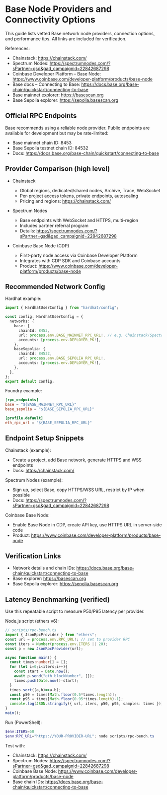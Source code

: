 # Base Node Providers and Connectivity Options

This guide lists vetted Base network node providers, connection options, and performance tips. All links are included for verification.

References:
- Chainstack: https://chainstack.com/
- Spectrum Nodes: https://spectrumnodes.com/?sPartner=gsd&gad_campaignid=22842687298
- Coinbase Developer Platform – Base Node: https://www.coinbase.com/developer-platform/products/base-node
- Base docs – Connecting to Base: https://docs.base.org/base-chain/quickstart/connecting-to-base
- Base mainnet explorer: https://basescan.org
- Base Sepolia explorer: https://sepolia.basescan.org

## Official RPC Endpoints

Base recommends using a reliable node provider. Public endpoints are available for development but may be rate-limited:
- Base mainnet chain ID: 8453
- Base Sepolia testnet chain ID: 84532
- Docs: https://docs.base.org/base-chain/quickstart/connecting-to-base

## Provider Comparison (high level)

- Chainstack
  - Global regions, dedicated/shared nodes, Archive, Trace, WebSocket
  - Per-project access tokens, private endpoints, autoscaling
  - Pricing and regions: https://chainstack.com/

- Spectrum Nodes
  - Base endpoints with WebSocket and HTTPS, multi-region
  - Includes partner referral program
  - Details: https://spectrumnodes.com/?sPartner=gsd&gad_campaignid=22842687298

- Coinbase Base Node (CDP)
  - First-party node access via Coinbase Developer Platform
  - Integrates with CDP SDK and Coinbase accounts
  - Product: https://www.coinbase.com/developer-platform/products/base-node

## Recommended Network Config

Hardhat example:
```ts
import { HardhatUserConfig } from "hardhat/config";

const config: HardhatUserConfig = {
  networks: {
    base: {
      chainId: 8453,
      url: process.env.BASE_MAINNET_RPC_URL!, // e.g. Chainstack/Spectrum/Coinbase
      accounts: [process.env.DEPLOYER_PK!],
    },
    baseSepolia: {
      chainId: 84532,
      url: process.env.BASE_SEPOLIA_RPC_URL!,
      accounts: [process.env.DEPLOYER_PK!],
    },
  },
};
export default config;
```

Foundry example:
```toml
[rpc_endpoints]
base = "${BASE_MAINNET_RPC_URL}"
base_sepolia = "${BASE_SEPOLIA_RPC_URL}"

[profile.default]
eth_rpc_url = "${BASE_SEPOLIA_RPC_URL}"
```

## Endpoint Setup Snippets

Chainstack (example):
- Create a project, add Base network, generate HTTPS and WSS endpoints
- Docs: https://chainstack.com/

Spectrum Nodes (example):
- Sign up, select Base, copy HTTPS/WSS URL, restrict by IP when possible
- Docs: https://spectrumnodes.com/?sPartner=gsd&gad_campaignid=22842687298

Coinbase Base Node:
- Enable Base Node in CDP, create API key, use HTTPS URL in server-side code
- Product: https://www.coinbase.com/developer-platform/products/base-node

## Verification Links
- Network details and chain IDs: https://docs.base.org/base-chain/quickstart/connecting-to-base
- Base explorer: https://basescan.org
- Base Sepolia explorer: https://sepolia.basescan.org


## Latency Benchmarking (verified)

Use this repeatable script to measure P50/P95 latency per provider.

Node.js script (ethers v6):
```ts
// scripts/rpc-bench.ts
import { JsonRpcProvider } from "ethers";
const url = process.env.RPC_URL!; // set to provider RPC
const iters = Number(process.env.ITERS || 20);
const p = new JsonRpcProvider(url);

async function main() {
  const times:number[] = [];
  for (let i=0;i<iters;i++){
    const start = Date.now();
    await p.send("eth_blockNumber", []);
    times.push(Date.now()-start);
  }
  times.sort((a,b)=>a-b);
  const p50 = times[Math.floor(0.5*times.length)];
  const p95 = times[Math.floor(0.95*times.length)-1];
  console.log(JSON.stringify({ url, iters, p50, p95, samples: times }));
}
main();
```

Run (PowerShell):
```powershell
$env:ITERS=50
$env:RPC_URL="https://YOUR-PROVIDER-URL"; node scripts/rpc-bench.ts
```

Test with:
- Chainstack: https://chainstack.com/
- Spectrum Nodes: https://spectrumnodes.com/?sPartner=gsd&gad_campaignid=22842687298
- Coinbase Base Node: https://www.coinbase.com/developer-platform/products/base-node
- Base chain IDs: https://docs.base.org/base-chain/quickstart/connecting-to-base
